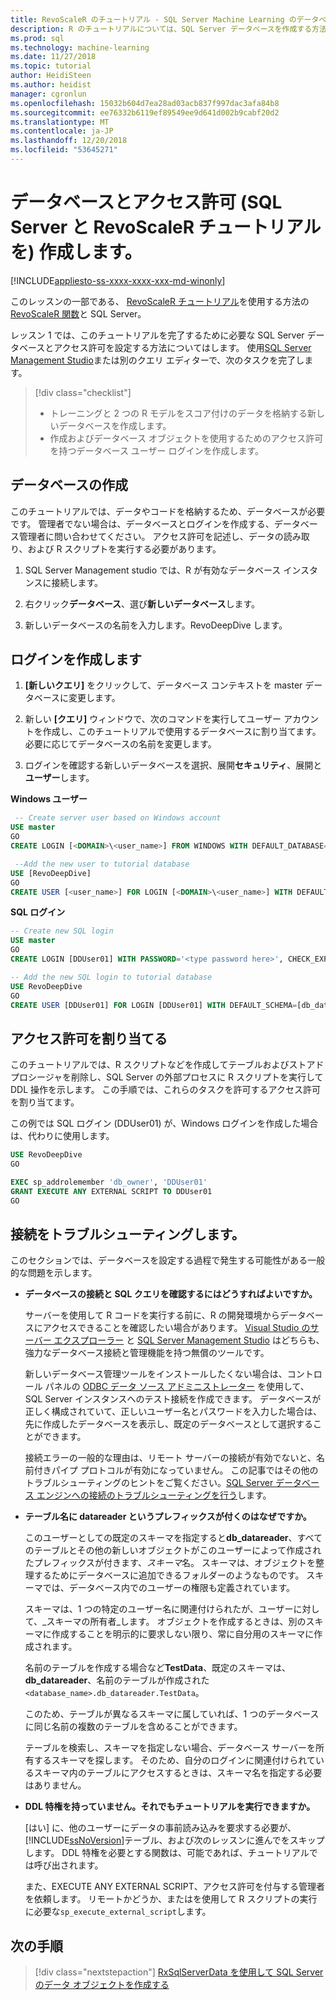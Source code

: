 ```yaml
---
title: RevoScaleR のチュートリアル - SQL Server Machine Learning のデータベースとアクセス許可を作成します。
description: R のチュートリアルについては、SQL Server データベースを作成する方法のチュートリアル.
ms.prod: sql
ms.technology: machine-learning
ms.date: 11/27/2018
ms.topic: tutorial
author: HeidiSteen
ms.author: heidist
manager: cgronlun
ms.openlocfilehash: 15032b604d7ea28ad03acb837f997dac3afa84b8
ms.sourcegitcommit: ee76332b6119ef89549ee9d641d002b9cabf20d2
ms.translationtype: MT
ms.contentlocale: ja-JP
ms.lasthandoff: 12/20/2018
ms.locfileid: "53645271"
---
```

# <a name="create-a-database-and-permissions-sql-server-and-revoscaler-tutorial"></a>データベースとアクセス許可 (SQL Server と RevoScaleR チュートリアルを) 作成します。
[!INCLUDE[appliesto-ss-xxxx-xxxx-xxx-md-winonly](../../includes/appliesto-ss-xxxx-xxxx-xxx-md-winonly.md)]

このレッスンの一部である、 [RevoScaleR チュートリアル](deepdive-data-science-deep-dive-using-the-revoscaler-packages.md)を使用する方法の[RevoScaleR 関数](https://docs.microsoft.com/machine-learning-server/r-reference/revoscaler/revoscaler)と SQL Server。

レッスン 1 では、このチュートリアルを完了するために必要な SQL Server データベースとアクセス許可を設定する方法についてはします。 使用[SQL Server Management Studio](https://docs.microsoft.com/sql/ssms/download-sql-server-management-studio-ssms)または別のクエリ エディターで、次のタスクを完了します。

> [!div class="checklist"]
> * トレーニングと 2 つの R モデルをスコア付けのデータを格納する新しいデータベースを作成します。
> * 作成およびデータベース オブジェクトを使用するためのアクセス許可を持つデータベース ユーザー ログインを作成します。
  
## <a name="create-the-database"></a>データベースの作成

このチュートリアルでは、データやコードを格納するため、データベースが必要です。 管理者でない場合は、データベースとログインを作成する、データベース管理者に問い合わせてください。 アクセス許可を記述し、データの読み取り、および R スクリプトを実行する必要があります。

1. SQL Server Management studio では、R が有効なデータベース インスタンスに接続します。

2. 右クリック**データベース**、選び**新しいデータベース**します。
  
2. 新しいデータベースの名前を入力します。RevoDeepDive します。
  

## <a name="create-a-login"></a>ログインを作成します
  
1. **[新しいクエリ]** をクリックして、データベース コンテキストを master データベースに変更します。
  
2. 新しい **[クエリ]** ウィンドウで、次のコマンドを実行してユーザー アカウントを作成し、このチュートリアルで使用するデータベースに割り当てます。 必要に応じてデータベースの名前を変更します。

3. ログインを確認する新しいデータベースを選択、展開**セキュリティ**、展開と**ユーザー**します。
  
**Windows ユーザー**
  
```sql
 -- Create server user based on Windows account
USE master
GO
CREATE LOGIN [<DOMAIN>\<user_name>] FROM WINDOWS WITH DEFAULT_DATABASE=[RevoDeepDive]

 --Add the new user to tutorial database
USE [RevoDeepDive]
GO
CREATE USER [<user_name>] FOR LOGIN [<DOMAIN>\<user_name>] WITH DEFAULT_SCHEMA=[db_datareader]
```

**SQL ログイン**

```sql
-- Create new SQL login
USE master
GO
CREATE LOGIN [DDUser01] WITH PASSWORD='<type password here>', CHECK_EXPIRATION=OFF, CHECK_POLICY=OFF;

-- Add the new SQL login to tutorial database
USE RevoDeepDive
GO
CREATE USER [DDUser01] FOR LOGIN [DDUser01] WITH DEFAULT_SCHEMA=[db_datareader]
```

## <a name="assign-permissions"></a>アクセス許可を割り当てる

このチュートリアルでは、R スクリプトなどを作成してテーブルおよびストアド プロシージャを削除し、SQL Server の外部プロセスに R スクリプトを実行して DDL 操作を示します。 この手順では、これらのタスクを許可するアクセス許可を割り当てます。

この例では SQL ログイン (DDUser01) が、Windows ログインを作成した場合は、代わりに使用します。

```sql
USE RevoDeepDive
GO

EXEC sp_addrolemember 'db_owner', 'DDUser01'
GRANT EXECUTE ANY EXTERNAL SCRIPT TO DDUser01
GO
```

## <a name="troubleshoot-connections"></a>接続をトラブルシューティングします。

このセクションでは、データベースを設定する過程で発生する可能性がある一般的な問題を示します。

- **データベースの接続と SQL クエリを確認するにはどうすればよいですか。**
  
    サーバーを使用して R コードを実行する前に、R の開発環境からデータベースにアクセスできることを確認したい場合があります。 [Visual Studio のサーバー エクスプローラー](https://msdn.microsoft.com/library/x603htbk.aspx) と [SQL Server Management Studio](../../ssms/download-sql-server-management-studio-ssms.md) はどちらも、強力なデータベース接続と管理機能を持つ無償のツールです。
  
    新しいデータベース管理ツールをインストールしたくない場合は、コントロール パネルの [ODBC データ ソース アドミニストレーター](https://msdn.microsoft.com/library/ms714024.aspx) を使用して、SQL Server インスタンスへのテスト接続を作成できます。 データベースが正しく構成されていて、正しいユーザー名とパスワードを入力した場合は、先に作成したデータベースを表示し、既定のデータベースとして選択することができます。
  
    接続エラーの一般的な理由は、リモート サーバーの接続が有効でないと、名前付きパイプ プロトコルが有効になっていません。 この記事ではその他のトラブルシューティングのヒントをご覧ください。[SQL Server データベース エンジンへの接続のトラブルシューティングを行う](https://docs.microsoft.com/sql/database-engine/configure-windows/troubleshoot-connecting-to-the-sql-server-database-engine)します。
  
- **テーブル名に datareader というプレフィックスが付くのはなぜですか。**
  
    このユーザーとしての既定のスキーマを指定すると**db_datareader**、すべてのテーブルとその他の新しいオブジェクトがこのユーザーによって作成されたプレフィックスが付きます、*スキーマ*名。 スキーマは、オブジェクトを整理するためにデータベースに追加できるフォルダーのようなものです。 スキーマでは、データベース内でのユーザーの権限も定義されています。
  
    スキーマは、1 つの特定のユーザー名に関連付けられたが、ユーザーに対して、_スキーマの所有者_します。 オブジェクトを作成するときは、別のスキーマに作成することを明示的に要求しない限り、常に自分用のスキーマに作成されます。
  
    名前のテーブルを作成する場合など**TestData**、既定のスキーマは、 **db_datareader**、名前のテーブルが作成された`<database_name>.db_datareader.TestData`。
  
    このため、テーブルが異なるスキーマに属していれば、1 つのデータベースに同じ名前の複数のテーブルを含めることができます。
   
    テーブルを検索し、スキーマを指定しない場合、データベース サーバーを所有するスキーマを探します。 そのため、自分のログインに関連付けられているスキーマ内のテーブルにアクセスするときは、スキーマ名を指定する必要はありません。
  
- **DDL 特権を持っていません。それでもチュートリアルを実行できますか。**
  
    [はい] に、他のユーザーにデータの事前読み込みを要求する必要が、[!INCLUDE[ssNoVersion](../../includes/ssnoversion-md.md)]テーブル、および次のレッスンに進んでをスキップします。 DDL 特権を必要とする関数は、可能であれば、チュートリアルでは呼び出されます。

    また、EXECUTE ANY EXTERNAL SCRIPT、アクセス許可を付与する管理者を依頼します。 リモートかどうか、またはを使用して R スクリプトの実行に必要な`sp_execute_external_script`します。

## <a name="next-steps"></a>次の手順

> [!div class="nextstepaction"]
> [RxSqlServerData を使用して SQL Server のデータ オブジェクトを作成する](../../advanced-analytics/tutorials/deepdive-create-sql-server-data-objects-using-rxsqlserverdata.md)